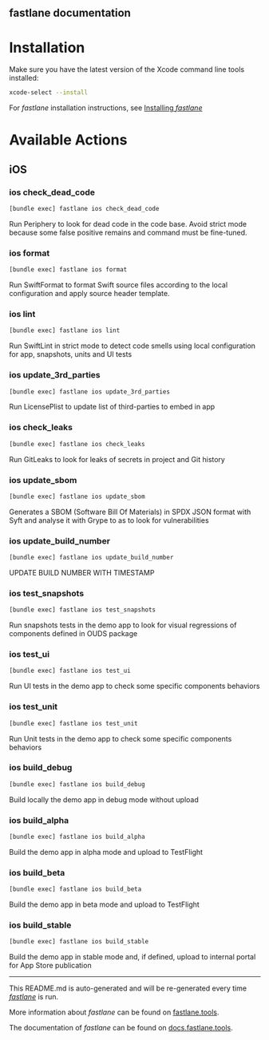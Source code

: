 fastlane documentation
----

# Installation

Make sure you have the latest version of the Xcode command line tools installed:

```sh
xcode-select --install
```

For _fastlane_ installation instructions, see [Installing _fastlane_](https://docs.fastlane.tools/#installing-fastlane)

# Available Actions

## iOS

### ios check_dead_code

```sh
[bundle exec] fastlane ios check_dead_code
```

Run Periphery to look for dead code in the code base. Avoid strict mode because some false positive remains and command must be fine-tuned.

### ios format

```sh
[bundle exec] fastlane ios format
```

Run SwiftFormat to format Swift source files according to the local configuration and apply source header template.

### ios lint

```sh
[bundle exec] fastlane ios lint
```

Run SwiftLint in strict mode to detect code smells using local configuration for app, snapshots, units and UI tests

### ios update_3rd_parties

```sh
[bundle exec] fastlane ios update_3rd_parties
```

Run LicensePlist to update list of third-parties to embed in app

### ios check_leaks

```sh
[bundle exec] fastlane ios check_leaks
```

Run GitLeaks to look for leaks of secrets in project and Git history

### ios update_sbom

```sh
[bundle exec] fastlane ios update_sbom
```

Generates a SBOM (Software Bill Of Materials) in SPDX JSON format with Syft and analyse it with Grype to as to look for vulnerabilities

### ios update_build_number

```sh
[bundle exec] fastlane ios update_build_number
```

UPDATE BUILD NUMBER WITH TIMESTAMP

### ios test_snapshots

```sh
[bundle exec] fastlane ios test_snapshots
```

Run snapshots tests in the demo app to look for visual regressions of components defined in OUDS package

### ios test_ui

```sh
[bundle exec] fastlane ios test_ui
```

Run UI tests in the demo app to check some specific components behaviors

### ios test_unit

```sh
[bundle exec] fastlane ios test_unit
```

Run Unit tests in the demo app to check some specific components behaviors

### ios build_debug

```sh
[bundle exec] fastlane ios build_debug
```

Build locally the demo app in debug mode without upload

### ios build_alpha

```sh
[bundle exec] fastlane ios build_alpha
```

Build the demo app in alpha mode and upload to TestFlight

### ios build_beta

```sh
[bundle exec] fastlane ios build_beta
```

Build the demo app in beta mode and upload to TestFlight

### ios build_stable

```sh
[bundle exec] fastlane ios build_stable
```

Build the demo app in stable mode and, if defined, upload to internal portal for App Store publication

----

This README.md is auto-generated and will be re-generated every time [_fastlane_](https://fastlane.tools) is run.

More information about _fastlane_ can be found on [fastlane.tools](https://fastlane.tools).

The documentation of _fastlane_ can be found on [docs.fastlane.tools](https://docs.fastlane.tools).
